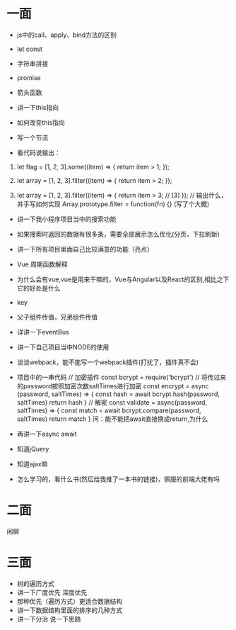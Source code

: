 # 一面
- js中的call、apply、bind方法的区别
- let const
- 字符串拼接
- promise
- 箭头函数
- 讲一下this指向
- 如何改变this指向


- 写一个节流
- 看代码说输出：
1. let flag = [1, 2, 3].some((item) => {
  return item > 1;
});

2. let array = [1, 2, 3].filter((item) => {
  return item > 2;
});

3. let array = [1, 2, 3].filter((item) => {
  return item > 3;  // [3]
});
// 输出什么，并手写如何实现
Array.prototype.filter = function(fn) {}
(写了个大概)

- 讲一下我小程序项目当中的搜索功能
- 如果搜索时返回的数据有很多条，需要全部展示怎么优化(分页，下拉刷新)
- 讲一下所有项目里面自己比较满意的功能（亮点）

- Vue 周期函数解释
- 为什么会有vue,vue是用来干嘛的，Vue与Angular以及React的区别,相比之下它的好处是什么
- key
- 父子组件传值，兄弟组件传值
- 详讲一下eventBus

- 讲一下自己项目当中NODE的使用
- 谈谈webpack，能不能写一个webpack插件(打扰了，插件真不会)
- 项目中的一串代码
    // 加密插件
    const bcrypt = require('bcrypt')
    // 将传过来的password按照加密次数saltTimes进行加密
    const encrypt = async (password, saltTimes) => {
        const hash = await bcrypt.hash(password, saltTimes)
        return hash
    }
    // 解密
    const validate = async(password, saltTimes) => {
        const match = await bcrypt.compare(password, saltTimes)
        return match
    }
    问：能不能把await直接换成return,为什么
- 再讲一下async await
- 知道jQuery
- 知道ajax嘛

- 怎么学习的，看什么书(然后给我推了一本书的链接)，佩服的前端大佬有吗

# 二面
闲聊

# 三面
- 树的遍历方式
- 讲一下广度优先 深度优先
- 那种优先（遍历方式）更适合数据结构
- 讲一下数据结构里面的排序的几种方式
- 讲一下分治 说一下思路
